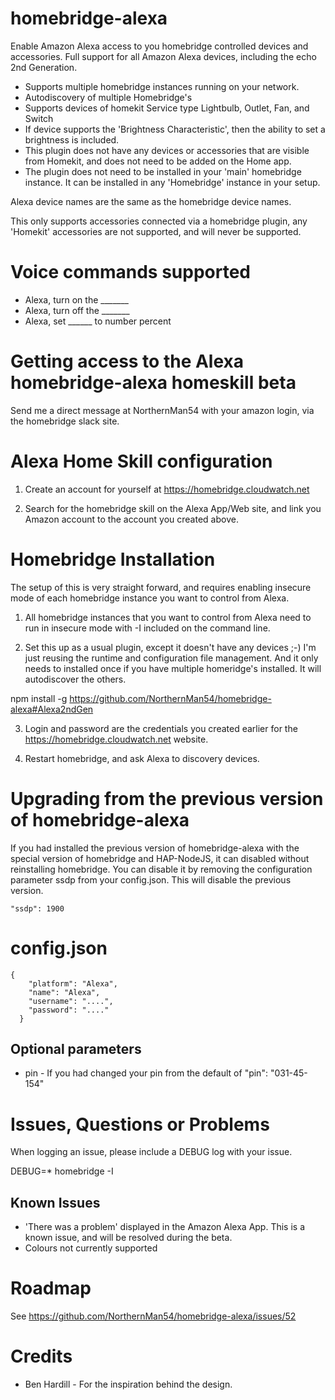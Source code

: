 # homebridge-alexa

Enable Amazon Alexa access to you homebridge controlled devices and accessories.  Full support for all Amazon Alexa devices, including the echo 2nd Generation.

* Supports multiple homebridge instances running on your network.
* Autodiscovery of multiple Homebridge's
* Supports devices of homekit Service type Lightbulb, Outlet, Fan, and Switch
* If device supports the 'Brightness Characteristic', then the ability to set a
brightness is included.
* This plugin does not have any devices or accessories that are visible from Homekit,
and does not need to be added on the Home app.
* The plugin does not need to be installed in your 'main' homebridge instance.  It
can be installed in any 'Homebridge' instance in your setup.

Alexa device names are the same as the homebridge device names.

This only supports accessories connected via a homebridge plugin, any 'Homekit'
accessories are not supported, and will never be supported.

# Voice commands supported

* Alexa, turn on the _______
* Alexa, turn off the _______
* Alexa, set ______ to number percent

# Getting access to the Alexa homebridge-alexa homeskill beta

Send me a direct message at NorthernMan54 with your amazon login, via the homebridge slack site.

# Alexa Home Skill configuration

1. Create an account for yourself at https://homebridge.cloudwatch.net

2. Search for the homebridge skill on the Alexa App/Web site, and link you Amazon account to the account you created above.

# Homebridge Installation

The setup of this is very straight forward, and requires enabling insecure mode of each homebridge instance you want to control from Alexa.

1. All homebridge instances that you want to control from Alexa need to run in insecure
mode with -I included on the command line.

2. Set this up as a usual plugin, except it doesn't have any devices ;-)  I'm just
reusing the runtime and configuration file management. And it only needs to installed once if you have multiple homeridge's installed.  It will autodiscover the others.

npm install -g https://github.com/NorthernMan54/homebridge-alexa#Alexa2ndGen

3. Login and password are the credentials you created earlier for the https://homebridge.cloudwatch.net website.

4. Restart homebridge, and ask Alexa to discovery devices.

# Upgrading from the previous version of homebridge-alexa

If you had installed the previous version of homebridge-alexa with the special version of homebridge and HAP-NodeJS, it can disabled without reinstalling homebridge.  You can disable it by removing the configuration parameter ssdp from your config.json.  This will disable the previous version.

```
"ssdp": 1900
```

# config.json

```
{
    "platform": "Alexa",
    "name": "Alexa",
    "username": "....",
    "password": "...."
  }
```
## Optional parameters

* pin - If you had changed your pin from the default of "pin": "031-45-154"

# Issues, Questions or Problems

When logging an issue, please include a DEBUG log with your issue.

DEBUG=* homebridge -I

## Known Issues

* 'There was a problem' displayed in the Amazon Alexa App.  This is a known issue, and will be resolved during the beta.
* Colours not currently supported

# Roadmap

See https://github.com/NorthernMan54/homebridge-alexa/issues/52

# Credits

* Ben Hardill - For the inspiration behind the design.
